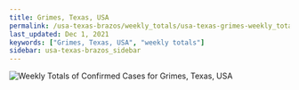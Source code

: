 ```yaml
---
title: Grimes, Texas, USA
permalink: /usa-texas-brazos/weekly_totals/usa-texas-grimes-weekly_totals.html
last_updated: Dec 1, 2021
keywords: ["Grimes, Texas, USA", "weekly totals"]
sidebar: usa-texas-brazos_sidebar
---
```


![Weekly Totals of Confirmed Cases for Grimes, Texas, USA](/covid_tracker/images/graphs/usa-texas-grimes-weekly_totals_graph.png)
